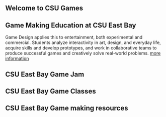 ## Welcome to CSU Games

## Game Making Education at CSU East Bay
Game Design applies this to entertainment, both experimental and commercial.
Students analyze interactivity in art, design, and everyday life, acquire
skills and develop prototypes, and work in collaborative teams to
produce successful games and creatively solve real-world problems.
[more information](http://catalog.csueastbay.edu/preview_program.php?catoid=19&poid=7598)

## CSU East Bay Game Jam 
## CSU East Bay Game Classes 
## CSU East Bay Game making resources
